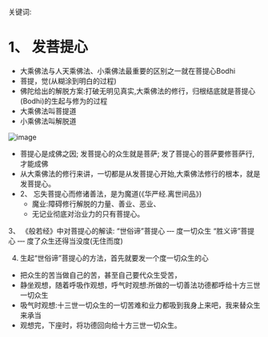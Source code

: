 关键词:  

# 1、 发菩提心
* 大乘佛法与人天乘佛法、小乘佛法最重要的区别之一就在菩提心Bodhi 
* 菩提，觉(从糊涂到明白的过程)
* 佛陀给出的解脱方案:打破无明见真实,大乘佛法的修行，归根结底就是菩提心(Bodhi)的生起与修为的过程
* 大乘佛法叫菩提道 
* 小乘佛法叫解脱道 

![image](https://user-images.githubusercontent.com/57900174/71552503-88db9c00-2a52-11ea-8744-9b330453949a.png)

* 菩提心是成佛之因; 发菩提心的众生就是菩萨; 发了菩提心的菩萨要修菩萨行,才能成佛
* 从大乘佛法的修行来讲，一切都是从发菩提心开始,大乘佛法修行的根本，就是发菩提心。
* 2、 忘失菩提心而修诸善法，是为魔道(《华严经.离世间品》)
  * 魔业:障碍修行解脱的力量、善业、恶业、
  * 无记业彻底对治业力的只有菩提心。
  
3、 《般若经》中对菩提心的解读:
 “世俗谛”菩提心 ‐‐‐ 度一切众生
 “胜义谛”菩提心 ‐‐‐ 度了众生还得当没度(无住而度)
 
4.  生起“世俗谛”菩提心的方法，首先就要发一个度一切众生的心
* 把众生的苦当做自己的苦，甚至自己要代众生受苦，
* 静坐观想，随着呼吸作观想，呼气时观想:所做的一切善法功德都呼给十方三世一切众生
* 吸气时观想:十三世一切众生的一切苦难和业力都吸到我身上来吧，我来替众生来承当
* 观想完，下座时，将功德回向给十方三世一切众生。 




